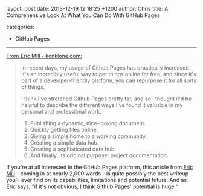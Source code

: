 layout: post
date: 2013-12-19 12:18:25 +1200
author: Chris
title: A Comprehensive Look At What You Can Do With GitHub Pages

categories:
  - GitHub Pages

----

[From Eric Mill - konklone.com:](https://konklone.com/post/the-power-and-potential-of-github-pages)

> In recent days, my usage of Github Pages has drastically increased. It's an incredibly useful way to get things online for free, and since it's part of a developer-friendly platform, you can repurpose it for all sorts of things.
>
>  I think I've stretched Github Pages pretty far, and so I thought it'd be helpful to describe the different ways I've found it valuable in my personal and professional work.
>
>  1. Publishing a dynamic, nice-looking document.
>  2. Quickly getting files online.
>  3. Giving a simple home to a working community.
>  4. Creating a simple data hub.
>  5. Creating a sophisticated data hub.
>  6. And finally, its original purpose: project documentation.

<!-- excerpt -->

If you're at all interested in the GitHub Pages platform, this article from [Eric Mill](https://twitter.com/konklone) - coming in at nearly 2,000 words - is quite possibly the best writeup you'll ever find on its capabilities, limitations and potential future. And as Eric says, "if it's not obvious, I think Github Pages' potential is huge."

<!-- /excerpt -->
